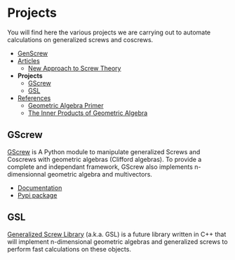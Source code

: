 # Projects

You will find here the various projects we are carrying out to automate calculations on generalized screws and coscrews.

- [GenScrew](../index.md)
- [Articles](articles.md)
  - [New Approach to Screw Theory](articles.md#new-approach-to-screw-theory)
- **Projects**
  - [GScrew](projects.md#gscrew)
  - [GSL](projects.md#gsl)
- [References](references.md)
  - [Geometric Algebra Primer](references.md#geometric-algebra-primer)
  - [The Inner Products of Geometric Algebra](references.md#the-inner-products-of-geometric-algebra)

## GScrew
[GScrew](https://github.com/GenScrew/GScrew) is A Python module to manipulate generalized Screws and Coscrews with geometric algebras (Clifford algebras). To provide a complete and independant framework, GScrew also implements n-dimensionnal geometric algebra and multivectors.
- [Documentation](http://gscrew.rtfd.io/)
- [Pypi package](https://pypi.org/project/GScrew/)

## GSL
[Generalized Screw Library](https://github.com/GenScrew/GSL) (a.k.a. GSL) is a future library written in C++ that will implement n-dimensional geometric algebras and generalized screws to perform fast calculations on these objects.

